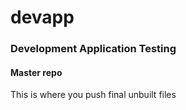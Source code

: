 # devapp
### Development Application Testing
#### Master repo
This is where you push final unbuilt files
